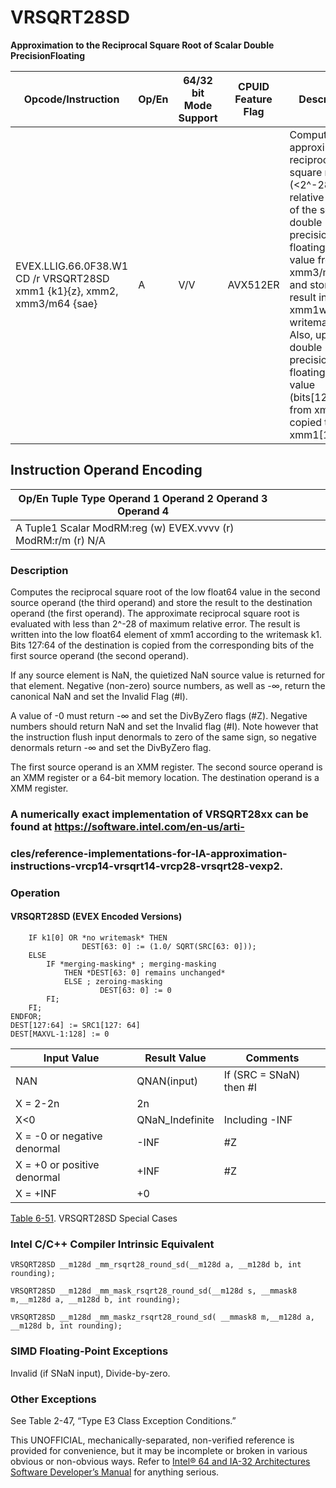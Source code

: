 # VRSQRT28SD

**Approximation to the Reciprocal Square Root of Scalar Double PrecisionFloating**

| Opcode/Instruction                                                       | Op/En | 64/32 bit Mode Support | CPUID Feature Flag | Description                                                                                                                                                                                                                                                                             |
| ------------------------------------------------------------------------ | ----- | ---------------------- | ------------------ | --------------------------------------------------------------------------------------------------------------------------------------------------------------------------------------------------------------------------------------------------------------------------------------- |
| EVEX.LLIG.66.0F38.W1 CD /r VRSQRT28SD xmm1 {k1}{z}, xmm2, xmm3/m64 {sae} | A     | V/V                    | AVX512ER           | Computes approximate reciprocal square root (<2^-28 relative error) of the scalar double precision floating-point value from xmm3/m64 and stores result in xmm1with writemask k1. Also, upper double precision floating-point value (bits[127:64]) from xmm2 is copied to xmm1[127:64]. |

## Instruction Operand Encoding

| Op/En Tuple Type Operand 1 Operand 2 Operand 3 Operand 4      |     |     |     |     |     |
| ------------------------------------------------------------- | --- | --- | --- | --- | --- |
| A Tuple1 Scalar ModRM:reg (w) EVEX.vvvv (r) ModRM:r/m (r) N/A |     |     |     |     |     |

### Description

Computes the reciprocal square root of the low float64 value in the second source operand (the third operand) and store the result to the destination operand (the first operand). The approximate reciprocal square root is evaluated with less than 2^-28 of maximum relative error. The result is written into the low float64 element of xmm1 according to the writemask k1. Bits 127:64 of the destination is copied from the corresponding bits of the first source operand (the second operand).

If any source element is NaN, the quietized NaN source value is returned for that element. Negative (non-zero) source numbers, as well as -∞, return the canonical NaN and set the Invalid Flag (#​I).

A value of -0 must return -∞ and set the DivByZero flags (#​Z). Negative numbers should return NaN and set the Invalid flag (#​I). Note however that the instruction flush input denormals to zero of the same sign, so negative denormals return -∞ and set the DivByZero flag.

The first source operand is an XMM register. The second source operand is an XMM register or a 64-bit memory location. The destination operand is a XMM register.

### A numerically exact implementation of VRSQRT28xx can be found at https://software.intel.com/en-us/arti-

### cles/reference-implementations-for-IA-approximation-instructions-vrcp14-vrsqrt14-vrcp28-vrsqrt28-vexp2.

### Operation

#### VRSQRT28SD (EVEX Encoded Versions)

```
    IF k1[0] OR *no writemask* THEN
                DEST[63: 0] := (1.0/ SQRT(SRC[63: 0]));
    ELSE
        IF *merging-masking* ; merging-masking
            THEN *DEST[63: 0] remains unchanged*
            ELSE ; zeroing-masking
                    DEST[63: 0] := 0
        FI;
    FI;
ENDFOR;
DEST[127:64] := SRC1[127: 64]
DEST[MAXVL-1:128] := 0

```

| Input Value                 | Result Value    | Comments                 |
| --------------------------- | --------------- | ------------------------ |
| NAN                         | QNAN(input)     | If (SRC = SNaN) then #​I |
| X = 2-2n                    | 2n              |                          |
| X<0                         | QNaN_Indefinite | Including -INF           |
| X = -0 or negative denormal | -INF            | #​Z                      |
| X = +0 or positive denormal | +INF            | #​Z                      |
| X = +INF                    | +0              |                          |

[Table 6-51](/x86/vrsqrt28sd#tbl-6-51). VRSQRT28SD Special Cases

### Intel C/C++ Compiler Intrinsic Equivalent

```
VRSQRT28SD __m128d _mm_rsqrt28_round_sd(__m128d a, __m128d b, int rounding);

```

```
VRSQRT28SD __m128d _mm_mask_rsqrt28_round_sd(__m128d s, __mmask8 m,__m128d a, __m128d b, int rounding);

```

```
VRSQRT28SD __m128d _mm_maskz_rsqrt28_round_sd( __mmask8 m,__m128d a, __m128d b, int rounding);

```

### SIMD Floating-Point Exceptions

Invalid (if SNaN input), Divide-by-zero.

### Other Exceptions

See Table 2-47, “Type E3 Class Exception Conditions.”

This UNOFFICIAL, mechanically-separated, non-verified reference is provided for convenience, but it may be
incomplete or broken in various obvious or non-obvious
ways. Refer to [Intel® 64 and IA-32 Architectures Software Developer’s Manual](https://software.intel.com/en-us/download/intel-64-and-ia-32-architectures-sdm-combined-volumes-1-2a-2b-2c-2d-3a-3b-3c-3d-and-4) for anything serious.
